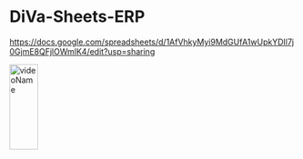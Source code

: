 # DiVa-Sheets-ERP
https://docs.google.com/spreadsheets/d/1AfVhkyMyi9MdGUfA1wUpkYDIl7j0GjmE8QFjlOWmlK4/edit?usp=sharing

<img src="./assets/videos/videoName.png"
     alt="videoName"
     style="float: left; margin-right: 10px; width:50px; height:150px" />
